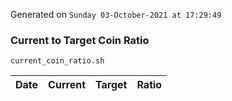 Generated on `Sunday 03-October-2021 at 17:29:49`

### Current to Target Coin Ratio
`current_coin_ratio.sh`

Date|Current|Target|Ratio
---|---|---|---
